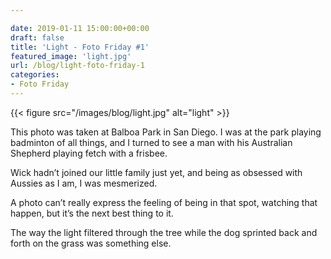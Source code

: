 ```yaml
---

date: 2019-01-11 15:00:00+00:00
draft: false
title: 'Light - Foto Friday #1'
featured_image: 'light.jpg'
url: /blog/light-foto-friday-1
categories:
- Foto Friday
---
```


{{< figure src="/images/blog/light.jpg" alt="light" >}}

This photo was taken at Balboa Park in San Diego. I was at the park playing badminton of all things, and I turned to see a man with his Australian Shepherd playing fetch with a frisbee.

Wick hadn’t joined our little family just yet, and being as obsessed with Aussies as I am, I was mesmerized.  

A photo can’t really express the feeling of being in that spot, watching that happen, but it’s the next best thing to it.

The way the light filtered through the tree while the dog sprinted back and forth on the grass was something else.
